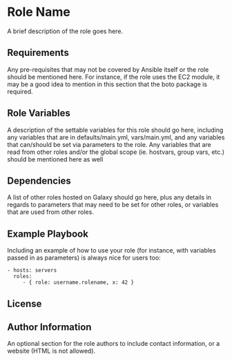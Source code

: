 Role Name
=========

A brief description of the role goes here.

Requirements
------------

Any pre-requisites that may not be covered by Ansible itself or the role should be mentioned here. For instance,
if the role uses the EC2 module, it may be a good idea to mention in this section that the boto package is required.

Role Variables
--------------

A description of the settable variables for this role should go here, including any variables that are in 
defaults/main.yml, vars/main.yml, and any variables that can/should be set via parameters to the role. Any variables 
that are read from other roles and/or the global scope (ie. hostvars, group vars, etc.) should be mentioned here as well

Dependencies
------------

A list of other roles hosted on Galaxy should go here, plus any details in regards to parameters that may need to be set
for other roles, or variables that are used from other roles.

Example Playbook
----------------

Including an example of how to use your role (for instance, with variables passed in as parameters) is always nice for
users too:

    - hosts: servers
      roles:
         - { role: username.rolename, x: 42 }

License
-------



Author Information
------------------

An optional section for the role authors to include contact information, or a website (HTML is not allowed).
